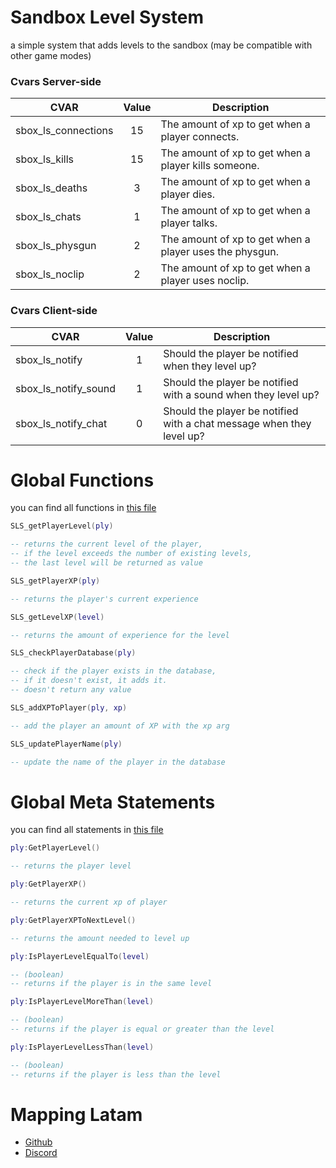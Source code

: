 # Sandbox Level System
a simple system that adds levels to the sandbox (may be compatible with other game modes)

### Cvars Server-side
| CVAR                  | Value | Description   | 
| -------------         | :---: | ------------- |
| sbox_ls_connections   | 15    | The amount of xp to get when a player connects.           |
| sbox_ls_kills         | 15    | The amount of xp to get when a player kills someone.      |
| sbox_ls_deaths        | 3     | The amount of xp to get when a player dies.               |
| sbox_ls_chats         | 1     | The amount of xp to get when a player talks.              |
| sbox_ls_physgun       | 2     | The amount of xp to get when a player uses the physgun.   |
| sbox_ls_noclip        | 2     | The amount of xp to get when a player uses noclip.        |

### Cvars Client-side
| CVAR                  | Value | Description   | 
| -------------         | :---: | ------------- |
| sbox_ls_notify        | 1     | Should the player be notified when they level up? |
| sbox_ls_notify_sound  | 1     | Should the player be notified with a sound when they level up? |
| sbox_ls_notify_chat   | 0     | Should the player be notified with a chat message when they level up? |

# Global Functions
you can find all functions in [this file](https://github.com/SuperCALIENTITO/sbox-levelsystem/blob/main/lua/sbox-levelsystem/shared/sh_core.lua)

```lua
SLS_getPlayerLevel(ply)

-- returns the current level of the player,
-- if the level exceeds the number of existing levels,
-- the last level will be returned as value
```

```lua
SLS_getPlayerXP(ply)

-- returns the player's current experience
```

```lua
SLS_getLevelXP(level)

-- returns the amount of experience for the level
```

```lua
SLS_checkPlayerDatabase(ply)

-- check if the player exists in the database,
-- if it doesn't exist, it adds it.
-- doesn't return any value
```

```lua
SLS_addXPToPlayer(ply, xp)

-- add the player an amount of XP with the xp arg
```

```lua
SLS_updatePlayerName(ply)

-- update the name of the player in the database
```

# Global Meta Statements
you can find all statements in [this file](https://github.com/SuperCALIENTITO/sbox-levelsystem/blob/main/lua/includes/extensions/sandbox_level/player_level.lua)

```lua
ply:GetPlayerLevel()

-- returns the player level
```

```lua
ply:GetPlayerXP()

-- returns the current xp of player
```

```lua
ply:GetPlayerXPToNextLevel()

-- returns the amount needed to level up
```

```lua
ply:IsPlayerLevelEqualTo(level)

-- (boolean)
-- returns if the player is in the same level
```

```lua
ply:IsPlayerLevelMoreThan(level)

-- (boolean)
-- returns if the player is equal or greater than the level
```

```lua
ply:IsPlayerLevelLessThan(level)

-- (boolean)
-- returns if the player is less than the level
```


# Mapping Latam

- [Github](https://github.com/mapping-latam)
- [Discord](https://github.com/mapping-latam)
